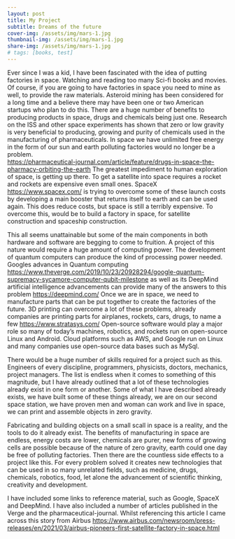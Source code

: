 ```yaml
---
layout: post
title: My Project
subtitle: Dreams of the future
cover-img: /assets/img/mars-1.jpg
thumbnail-img: /assets/img/mars-1.jpg
share-img: /assets/img/mars-1.jpg
# tags: [books, test]
---
```


Ever since I was a kid, I have been fascinated with the idea of putting factories in space. Watching and reading too many Sci-fi books and movies. Of course, if you are going to have factories in space you need to mine as well, to provide the raw materials. Asteroid mining has been considered for a long time and a believe there may have been one or two American startups who plan to do this. There are a huge number of benefits to producing products in space, drugs and chemicals being just one. Research on the ISS and other space experiments has shown that zero or low gravity is very beneficial to producing, growing and purity of chemicals used in the manufacturing of pharmaceuticals. In space we have unlimited free energy in the form of our sun and earth polluting factories would no longer be a problem.  
https://pharmaceutical-journal.com/article/feature/drugs-in-space-the-pharmacy-orbiting-the-earth 
The greatest impediment to human exploration of space, is getting up there. To get a satellite into space requires a rocket and rockets are expensive even small ones. SpaceX https://www.spacex.com/ is trying to overcome some of these launch costs by developing a main booster that returns itself to earth and can be used again. This does reduce costs, but space is still a terribly expensive. To overcome this, would be to build a factory in space, for satellite construction and spaceship construction. 
 
This all seems unattainable but some of the main components in both hardware and software are begging to come to fruition. A project of this nature would require a huge amount of computing power. The development of quantum computers can produce the kind of processing power needed. Googles advances in Quantum computing https://www.theverge.com/2019/10/23/20928294/google-quantum-supremacy-sycamore-computer-qubit-milestone as well as its DeepMind artificial intelligence advancements can provide many of the answers to this problem https://deepmind.com/ 
Once we are in space, we need to manufacture parts that can be put together to create the factories of the future. 3D printing can overcome a lot of these problems, already companies are printing parts for airplanes, rockets, cars, drugs, to name a few https://www.stratasys.com/ 
Open-source software would play a major role so many of today’s machines, robotics, and rockets run on open-source Linux and Android. Cloud platforms such as AWS, and Google run on Linux and many companies use open-source data bases such as MySql.  
 
There would be a huge number of skills required for a project such as this. Engineers of every discipline, programmers, physicists, doctors, mechanics, project managers. 
The list is endless when it comes to something of this magnitude, but I have already outlined that a lot of these technologies already exist in one form or another. 
Some of what I have described already exists, we have built some of these things already, we are on our second space station, we have proven men and woman can work and live in space, we can print and assemble objects in zero gravity. 
 
Fabricating and building objects on a small scall in space is a reality, and the tools to do it already exist. The benefits of manufacturing in space are endless, energy costs are lower, chemicals are purer, new forms of growing cells are possible because of the nature of zero gravity, earth could one day be free of polluting factories. 
Then there are the countless side effects to a project like this. For every problem solved it creates new technologies that can be used in so many unrelated fields, such as medicine, drugs, chemicals, robotics, food, let alone the advancement of scientific thinking, creativity and development.   
 
I have included some links to reference material, such as Google, SpaceX and DeepMind. I have also included a number of articles published in the Verge and the pharmaceutical-journal. 
Whilst referencing this article I came across this story from Airbus https://www.airbus.com/newsroom/press-releases/en/2021/03/airbus-pioneers-first-satellite-factory-in-space.html
